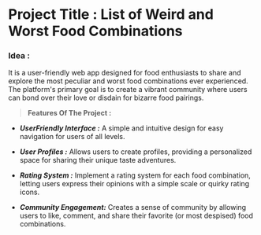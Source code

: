 # Project Title : List of Weird and Worst Food Combinations 




### Idea : 
It is a user-friendly web app designed for food enthusiasts
 to share and explore the most peculiar and worst food combinations ever experienced. The platform's primary goal is to 
 create a vibrant community where users can bond over their love or disdain for bizarre food pairings.



> **Features Of The Project :** 

- ***UserFriendly Interface :*** A simple and intuitive design for easy navigation for users of all levels.

- ***User Profiles :*** Allows users to create profiles, providing a personalized space for sharing their unique taste adventures.

- ***Rating System :*** Implement a rating system for each food combination, letting users express their opinions with a simple 
scale or quirky rating icons.

- ***Community Engagement:*** Creates a sense of community by allowing users to like, comment, and share their favorite (or most despised) food combinations.
